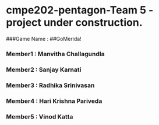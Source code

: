 
# cmpe202-pentagon-Team 5 - project under construction.

###Game Name : ##GoMerida!

### Member1 : Manvitha Challagundla
### Member2 : Sanjay Karnati
### Member3 : Radhika Srinivasan
### Member4 : Hari Krishna Pariveda
### Member5 : Vinod Katta
